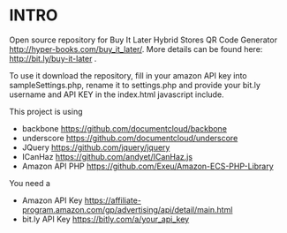 INTRO
=====

Open source repository for Buy It Later Hybrid Stores QR Code Generator  http://hyper-books.com/buy_it_later/.
More details can be found here: http://bit.ly/buy-it-later .

To use it download the repository, fill in your amazon API key into sampleSettings.php, rename it to settings.php and provide your bit.ly username and API KEY in the index.html javascript include. 

This project is using

- backbone https://github.com/documentcloud/backbone
- underscore https://github.com/documentcloud/underscore
- JQuery  https://github.com/jquery/jquery
- ICanHaz  https://github.com/andyet/ICanHaz.js
- Amazon API PHP  https://github.com/Exeu/Amazon-ECS-PHP-Library

You need a 

- Amazon API Key https://affiliate-program.amazon.com/gp/advertising/api/detail/main.html
- bit.ly API Key https://bitly.com/a/your_api_key
